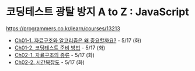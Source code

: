 # 코딩테스트 광탈 방지 A to Z : JavaScript

https://programmers.co.kr/learn/courses/13213

- [Ch01-1. 자료구조와 알고리즘은 왜 중요할까요?](./Ch01-1.md) - 5/17 (화)
- [Ch01-2. 코딩테스트 준비 방법](./Ch01-2.md) - 5/17 (화)
- [Ch02-1. 자료구조의 종류](./Ch02-1.md) - 5/17 (화)
- [Ch02-2. 시간복잡도](./Ch02-2.md) - 5/17 (화)
